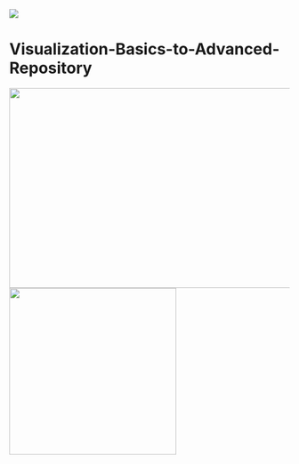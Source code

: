 <img src="https://fiverr-res.cloudinary.com/images/q_auto,f_auto/gigs/170532159/original/f80f496e2287e6e5dc104852b62feaa66982caaf/im-really-good-at-web-programming.jpg"/>

# Visualization-Basics-to-Advanced-Repository

<img src="https://user-images.githubusercontent.com/74038190/212749447-bfb7e725-6987-49d9-ae85-2015e3e7cc41.gif" height="360" width="550"/>

<img src="https://user-images.githubusercontent.com/74038190/242390692-0b335028-1d3d-4ee5-b5b3-a373d499be7e.gif" height="300" width="300"/>
